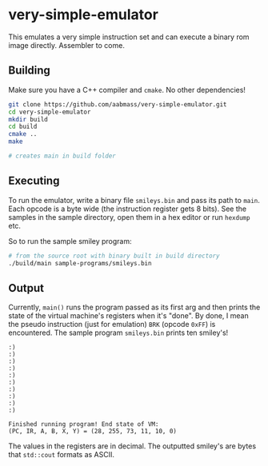 very-simple-emulator
=============

This emulates a very simple instruction set and can execute a binary rom image
directly. Assembler to come.

Building
------
Make sure you have a C++ compiler and `cmake`. No other dependencies!

```sh
git clone https://github.com/aabmass/very-simple-emulator.git
cd very-simple-emulator
mkdir build
cd build
cmake ..
make

# creates main in build folder
```

Executing
------
To run the emulator, write a binary file `smileys.bin` and pass its path to `main`.
Each opcode is a byte wide (the instruction register gets 8 bits). See the
samples in the sample directory, open them in a hex editor or run `hexdump`
etc.

So to run the sample smiley program:
```sh
# from the source root with binary built in build directory
./build/main sample-programs/smileys.bin
```

Output
-------
Currently, `main()` runs the program passed as its first arg and then prints
the state of the virtual machine's registers when it's "done". By done, I mean
the pseudo instruction (just for emulation) `BRK` (opcode `0xFF`) is
encountered. The sample program `smileys.bin` prints ten smiley's!

```
:)
:)
:)
:)
:)
:)
:)
:)
:)
:)

Finished running program! End state of VM:
(PC, IR, A, B, X, Y) = (28, 255, 73, 11, 10, 0)
```

The values in the registers are in decimal. The outputted smiley's are bytes
that `std::cout` formats as ASCII.
